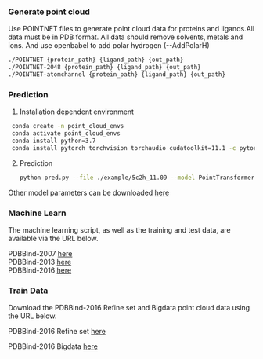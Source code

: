 



### Generate point cloud


Use POINTNET files to generate point cloud data for proteins and ligands.All data must be in PDB format. All data should remove solvents, metals and ions. And use openbabel to add polar hydrogen (--AddPolarH)

  ```sh
  ./POINTNET {protein_path} {ligand_path} {out_path}
  ./POINTNET-2048 {protein_path} {ligand_path} {out_path}
  ./POINTNET-atomchannel {protein_path} {ligand_path} {out_path}

  ```


### Prediction


1. Installation dependent environment
  ```sh
   conda create -n point_cloud_envs
   conda activate point_cloud_envs
   conda install python=3.7
   conda install pytorch torchvision torchaudio cudatoolkit=11.1 -c pytorch -c conda-forge
   ```
2. Prediction
   ```sh
   python pred.py --file ./example/5c2h_11.09 --model PointTransformer
   ```
Other model parameters can be downloaded [here](https://drive.google.com/file/d/1VzAqTEoxFd4hgiAoWvy6cG80Ct5AK2AY/view?usp=sharing)


### Machine Learn


The machine learning script, as well as the training and test data, are available via the URL below.

PDBBind-2007 [here](https://drive.google.com/file/d/1b7XZqEFIBdzLcVakjCItXvyaXRMNLsN5/view?usp=sharing)  
PDBBind-2013 [here](https://drive.google.com/file/d/1NXi7RybbJ6Q5IFR0CZMyMPtskFZvP92m/view?usp=sharing)  
PDBBind-2016 [here](https://drive.google.com/file/d/1Ut10Bkd7cRwTwjBOp0nq9rfLwS8kkhd4/view?usp=sharing)  


### Train Data


Download the PDBBind-2016 Refine set and Bigdata point cloud data using the URL below.

PDBBind-2016 Refine set     [here](https://drive.google.com/file/d/1ylh8UsBsI95AVSRXWRPGCMClZ2a4iZdO/view?usp=sharing)

PDBBind-2016 Bigdata        [here](https://drive.google.com/file/d/16YiLhJABX8l89HwVci8of3pT6bBKxfVq/view?usp=sharing)


